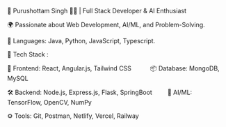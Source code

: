 🚀 Purushottam Singh 👨‍💻 | Full Stack Developer & AI Enthusiast

🌍 Passionate about Web Development, AI/ML, and Problem-Solving.

🔹 Languages: Java, Python, JavaScript, Typescript.  


🔧 Tech Stack : 

🚀 Frontend: React, Angular.js, Tailwind CSS  &nbsp;&nbsp;&nbsp;&nbsp;&nbsp;&nbsp;&nbsp;&nbsp;&nbsp; 📦 Database: MongoDB, MySQL

🛠 Backend: Node.js, Express.js, Flask, SpringBoot &nbsp;&nbsp;&nbsp;&nbsp;&nbsp;&nbsp;&nbsp;&nbsp;🤖 AI/ML: TensorFlow, OpenCV, NumPy



⚙ Tools: Git, Postman, Netlify, Vercel, Railway

<!---
purakh/purakh is a ✨ special ✨ repository because its `README.md` (this file) appears on your GitHub profile.
You can click the Preview link to take a look at your changes.
--->
